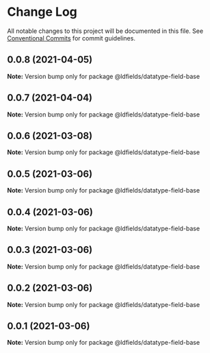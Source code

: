 # Change Log

All notable changes to this project will be documented in this file.
See [Conventional Commits](https://conventionalcommits.org) for commit guidelines.

## 0.0.8 (2021-04-05)

**Note:** Version bump only for package @ldfields/datatype-field-base





## 0.0.7 (2021-04-04)

**Note:** Version bump only for package @ldfields/datatype-field-base





## 0.0.6 (2021-03-08)

**Note:** Version bump only for package @ldfields/datatype-field-base





## 0.0.5 (2021-03-06)

**Note:** Version bump only for package @ldfields/datatype-field-base





## 0.0.4 (2021-03-06)

**Note:** Version bump only for package @ldfields/datatype-field-base





## 0.0.3 (2021-03-06)

**Note:** Version bump only for package @ldfields/datatype-field-base





## 0.0.2 (2021-03-06)

**Note:** Version bump only for package @ldfields/datatype-field-base





## 0.0.1 (2021-03-06)

**Note:** Version bump only for package @ldfields/datatype-field-base
